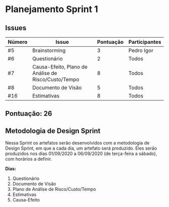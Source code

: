 # Planejamento Sprint 1

## Issues

|Número | Issue | Pontuação | Participantes|
| - | - | - | - |
| #5 | Brainstorming | 3 | Pedro Igor |
| #6 | Questionário | 2 | Todos |
| #7 | Causa-Efeito, Plano de Análise de Risco/Custo/Tempo | 8 | Todos |
| #8 | Documento de Visão | 5 | Todos |
| #16| Estimativas | 8 | Todos |

## Pontuação: 26

## Metodologia de Design Sprint

Nessa Sprint os artefatos serão desenvolvidos com a metodologia de Design Sprint, em que a cada dia, um artefato será produzido. Eles serão produzidos nos dias 01/09/2020 a 06/09/2020 (de terça-feira a sábado), com horários a definir.

**Dias:**

1. Questionário
2. Documento de Visão
3. Plano de Análise de Risco/Custo/Tempo
4. Estimativas
5. Causa-Efeito

